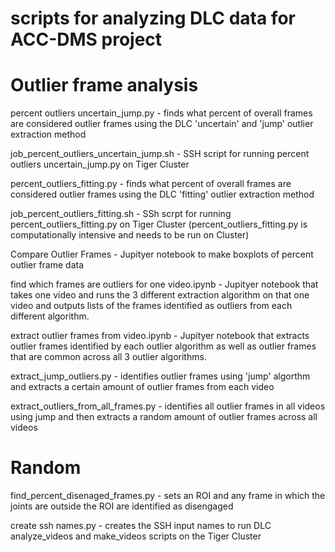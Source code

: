 # scripts for analyzing DLC data for ACC-DMS project

# Outlier frame analysis 
percent outliers uncertain_jump.py - finds what percent of overall frames are considered outlier frames using the DLC 'uncertain' and 'jump' outlier extraction method 

job_percent_outliers_uncertain_jump.sh - SSH script for running percent outliers uncertain_jump.py on Tiger Cluster 

percent_outliers_fitting.py - finds what percent of overall frames are considered outlier frames using the DLC 'fitting' outlier extraction method 

job_percent_outliers_fitting.sh - SSh scrpt for running percent_outliers_fitting.py on Tiger Cluster (percent_outliers_fitting.py is computationally intensive and needs to be run on Cluster)

Compare Outlier Frames - Jupityer notebook to make boxplots of percent outlier frame data 

find which frames are outliers for one video.ipynb - Jupityer notebook that takes one video and runs the 3 different extraction algorithm on that one video and outputs lists of the frames identified as outliers from each different algorithm. 

extract outlier frames from video.ipynb - Jupityer notebook that extracts outlier frames identified by each outlier algorithm as well as outlier frames that are common across all 3 outlier algorithms. 

extract_jump_outliers.py - identifies outlier frames using 'jump' algorthm and extracts a certain amount of outlier frames from each video 

extract_outliers_from_all_frames.py - identifies all outlier frames in all videos using jump and then extracts a random amount of outlier frames across all videos 

# Random
find_percent_disenaged_frames.py - sets an ROI and any frame in which the joints are outside the ROI are identified as disengaged 

create ssh names.py - creates the SSH input names to run DLC analyze_videos and make_videos scripts on the Tiger Cluster 
